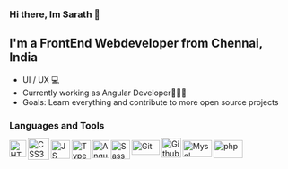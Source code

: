 ### Hi there, Im Sarath 👋

## I'm a FrontEnd Webdeveloper from Chennai, India
- UI / UX 💻 
- Currently working as Angular Developer👨🏽‍💻
- Goals: Learn everything and contribute to more open source projects
 
### Languages and Tools

<img align="left" alt="HTML5" width="30px" class="mt-2" height="30px" src="https://www.freepnglogos.com/uploads/html5-logo-png/html5-logo-html-logo-0.png"/>
<img align="left" alt="CSS3" width="38px" height="38px" style="margin-top: -3px" src="https://www.freepnglogos.com/uploads/html5-logo-png/html5-logo-css-logo-png-transparent-svg-vector-bie-supply-9.png"/>
<img align="left" alt="JS" width="34px" height="33px" src="https://www.freepnglogos.com/uploads/javascript-png/javascript-vector-logo-yellow-png-transparent-javascript-vector-12.png"/>
<img align="left" alt="Typescript" height="34px" width="34px" src="https://img.icons8.com/ios-filled/100/typescript.png"/>
<img align="left" alt="Angular" height="32px" width="30px" src="https://brandslogos.com/wp-content/uploads/images/large/angular-icon-logo.png"/>
<img align="left" alt="Sass" width="34px" src="https://logos-download.com/wp-content/uploads/2016/09/Sass_logo-700x524.png"/>
<img align="left" alt="Git" height="26px" width="50px" src="https://logos-download.com/wp-content/uploads/2021/01/Git_Logo_full-700x292.png"/>
<img align="left" alt="Github" width="35px" style="margin-top: -4px" src="https://github.githubassets.com/images/modules/logos_page/GitHub-Mark.png"/>
<img align="left" alt="Mysql" height="30px" width="52px" src="https://logos-download.com/wp-content/uploads/2016/05/MySQL_logo_logotype-700x413.png"/>
<img align="left" alt="php" height="32px" width="52px" src="https://logos-download.com/wp-content/uploads/2016/09/PHP_logo-700x368.png"/>

